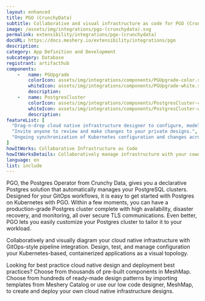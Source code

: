 ```yaml
---
layout: enhanced
title: PGO (CrunchyData)
subtitle: Collaborative and visual infrastructure as code for PGO (CrunchyData)
image: /assets/img/integrations/pgo-(crunchydata).svg
permalink: extensibility/integrations/pgo-(crunchydata)
docURL: https://docs.meshery.io/extensibility/integrations/pgo
description: 
category: App Definition and Development
subcategory: Database
registrant: artifacthub
components: 
	-	name: PGUpgrade
		colorIcon: assets/img/integrations/components/PGUpgrade-color.svg
		whiteIcon: assets/img/integrations/components/PGUpgrade-white.svg
		description: 
	-	name: PostgresCluster
		colorIcon: assets/img/integrations/components/PostgresCluster-color.svg
		whiteIcon: assets/img/integrations/components/PostgresCluster-white.svg
		description: 
featureList: [
  "Drag-n-drop cloud native infrastructure designer to configure, model, and deploy your workloads.",
  "Invite anyone to review and make changes to your private designs.",
  "Ongoing synchronization of Kubernetes configuration and changes across any number of clusters."
]
howItWorks: Collaborative Infrastructure as Code
howItWorksDetails: Collaboratively manage infrastructure with your coworkers synchronously sharing the same designs.
language: en
list: include
---
```

<p>
PGO, the Postgres Operator from Crunchy Data, gives you a declarative Postgres solution that automatically manages your PostgreSQL clusters. Designed for your GitOps workflows, it is easy to get started with Postgres on Kubernetes with PGO. Within a few moments, you can have a production-grade Postgres cluster complete with high availability, disaster recovery, and monitoring, all over secure TLS communications. Even better, PGO lets you easily customize your Postgres cluster to tailor it to your workload.
</p>
<p>
    Collaboratively and visually diagram your cloud native infrastructure with GitOps-style pipeline integration. Design, test, and manage configuration your Kubernetes-based, containerized applications as a visual topology.
</p>
<p>
    Looking for best practice cloud native design and deployment best practices? Choose from thousands of pre-built components in MeshMap. Choose from hundreds of ready-made design patterns by importing templates from Meshery Catalog or use our low code designer, MeshMap, to create and deploy your own cloud native infrastructure designs.
</p>

